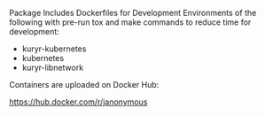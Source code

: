 Package Includes Dockerfiles for Development Environments of the following
with pre-run tox and make commands to reduce time for development:

- kuryr-kubernetes
- kubernetes
- kuryr-libnetwork

Containers are uploaded on Docker Hub:

https://hub.docker.com/r/janonymous
